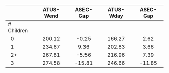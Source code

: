 
|                      |    ATUS-Wend |     ASEC-Gap |    ATUS-Wday |     ASEC-Gap |
| -------------------- | :----------: | :----------: | :----------: | :----------: |
| # Children           |              |              |              |              |
| &nbsp;&nbsp;0        |       200.12 |        -0.25 |       166.27 |         2.62 |
| &nbsp;&nbsp;1        |       234.67 |         9.36 |       202.83 |         3.66 |
| &nbsp;&nbsp;2+       |       267.81 |        -5.56 |       216.96 |         7.39 |
| &nbsp;&nbsp;3        |       274.58 |       -15.81 |       246.66 |       -11.85 |


